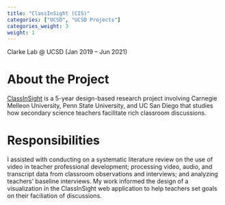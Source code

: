 ```yaml
---
title: "ClassInSight (CIS)"
categories: ["UCSD", "UCSD Projects"]
categories_weight: 3
weight: 1
---
```

Clarke Lab @ UCSD (Jan 2019 – Jun 2021)

# About the Project
[ClassInSight](https://www.hcii.cmu.edu/news/2018/25m-grant-received-study-science-teaching) is a 5-year design-based research project involving Carnegie Melleon University, Penn State University, and UC San Diego that studies how secondary science teachers facilitate rich classroom discussions.

# Responsibilities
I assisted with conducting on a systematic literature review on the use of video in teacher professional development; processing video, audio, and transcript data from classroom observations and interviews; and analyzing teachers' baseline interviews. My work informed the design of a visualization in the ClassInSight web application to help teachers set goals on their faciliation of discussions.
